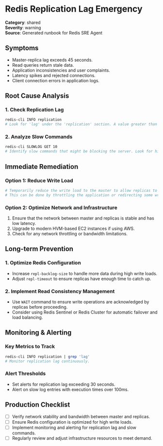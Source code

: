 # Redis Replication Lag Emergency

**Category**: shared  
**Severity**: warning  
**Source**: Generated runbook for Redis SRE Agent

## Symptoms
- Master-replica lag exceeds 45 seconds.
- Read queries return stale data.
- Application inconsistencies and user complaints.
- Latency spikes and rejected connections.
- Client connection errors in application logs.

## Root Cause Analysis

### 1. Check Replication Lag
```bash
redis-cli INFO replication
# Look for 'lag' under the 'replication' section. A value greater than 45 seconds indicates a problem.
```

### 2. Analyze Slow Commands
```bash
redis-cli SLOWLOG GET 10
# Identify slow commands that might be blocking the server. Look for high execution times.
```

## Immediate Remediation

### Option 1: Reduce Write Load
```bash
# Temporarily reduce the write load to the master to allow replicas to catch up.
# This can be done by throttling the application or redirecting some writes to a queue.
```

### Option 2: Optimize Network and Infrastructure
1. Ensure that the network between master and replicas is stable and has low latency.
2. Upgrade to modern HVM-based EC2 instances if using AWS.
3. Check for any network throttling or bandwidth limitations.

## Long-term Prevention

### 1. Optimize Redis Configuration
- Increase `repl-backlog-size` to handle more data during high write loads.
- Adjust `repl-timeout` to ensure replicas have enough time to catch up.

### 2. Implement Read Consistency Management
- Use `WAIT` command to ensure write operations are acknowledged by replicas before proceeding.
- Consider using Redis Sentinel or Redis Cluster for automatic failover and load balancing.

## Monitoring & Alerting

### Key Metrics to Track
```bash
redis-cli INFO replication | grep 'lag'
# Monitor replication lag continuously.
```

### Alert Thresholds
- Set alerts for replication lag exceeding 30 seconds.
- Alert on slow log entries with execution times over 100ms.

## Production Checklist
- [ ] Verify network stability and bandwidth between master and replicas.
- [ ] Ensure Redis configuration is optimized for high write loads.
- [ ] Implement monitoring and alerting for replication lag and slow commands.
- [ ] Regularly review and adjust infrastructure resources to meet demand.